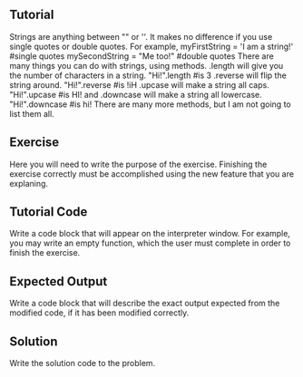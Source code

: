 Tutorial
--------
Strings are anything between "" or ''. It makes no difference if you use single quotes or double quotes. For example,
    myFirstString = 'I am a string!' #single quotes
    mySecondString = "Me too!" #double quotes
There are many things you can do with strings, using methods.
.length will give you the number of characters in a string.
    "Hi!".length #is 3
.reverse will flip the string around.
    "Hi!".reverse #is !iH
.upcase will make a string all caps.
    "Hi!".upcase #is HI!
and .downcase will make a string all lowercase.
    "Hi!".downcase #is hi!
There are many more methods, but I am not going to list them all.

Exercise
--------
Here you will need to write the purpose of the exercise. Finishing the exercise correctly
must be accomplished using the new feature that you are explaning.

Tutorial Code
-------------
Write a code block that will appear on the interpreter window. For example, you may
write an empty function, which the user must complete in order to finish the exercise.

Expected Output
---------------
Write a code block that will describe the exact output expected from the modified code,
if it has been modified correctly.

Solution
--------
Write the solution code to the problem.
